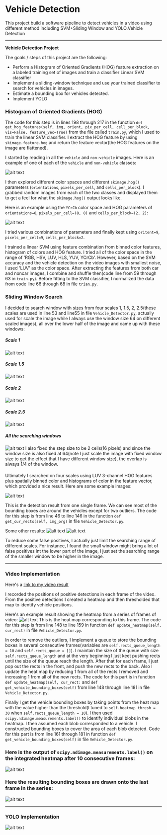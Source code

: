 # Vehicle Detection

This project build a software pipeline to detect vehicles in a video using different method including SVM+Sliding Window and YOLO.Vehicle Detection

---

**Vehicle Detection Project**

The goals / steps of this project are the following:

* Perform a Histogram of Oriented Gradients (HOG) feature extraction on a labeled training set of images and train a classifier Linear SVM classifier
* Implement a sliding-window technique and use your trained classifier to search for vehicles in images.
* Estimate a bounding box for vehicles detected.
* Implement YOLO

[//]: # "Image References"
[image1]: ./output_images/car_not_car.png
[image2]: ./output_images/HOG_example.jpg
[image3]: ./output_images/window_scale1.png
[image4]: ./output_images/window_scale1.5.png
[image5]: ./output_images/window_scale2.png
[image6]: ./output_images/window_scale2.5.png
[image7]: ./output_images/all_windows.png
[image8]: ./output_images/all_detections_single_frame1.png
[image9]: ./output_images/all_detections_single_frame2.png
[image10]: ./output_images/all_detections_single_frame7.png
[image11]: ./output_images/heatmap_frame1.png
[image12]: ./output_images/labeld.png
[image13]: ./output_images/detected.png
[Image14]: ./output_images/yolo.png

### Histogram of Oriented Gradients (HOG)

The code for this step is in lines 198 through 217 in the function `def get_hog_features(self, img, orient, pix_per_cell, cell_per_block, vis=False, feature_vec=True)` from the file called `train.py`, which I used to train the linear SVM classifier. I extract the HOG feature by using `skimage.feature.hog` and return the feature vector(the HOG features on the image are flattened).

I started by reading in all the `vehicle` and `non-vehicle` images.  Here is an example of one of each of the `vehicle` and `non-vehicle` classes:

![alt text][image1]

I then explored different color spaces and different `skimage.hog()` parameters (`orientations`, `pixels_per_cell`, and `cells_per_block`).  I grabbed random images from each of the two classes and displayed them to get a feel for what the `skimage.hog()` output looks like.

Here is an example using the `YCrCb` color space and HOG parameters of `orientations=8`, `pixels_per_cell=(8, 8)` and `cells_per_block=(2, 2)`:


![alt text][image2]

I tried various combinations of parameters and finally kept using `oritent=9`, `pixels_per_cell=9`, `cells_per_block=2`.

I trained a linear SVM using feature combination from binned color features, histogram of colors and HOG feature. I tried all of the color space in the range of 'RGB, HSV, LUV, HLS, YUV, YCrCb'. However, based on the SVM accuracy and the vehicle detection on the video images with smallest noise, I used 'LUV' as the color space.  After extracting the features from both car and noncar images, I combine and shuffle then(code line from 59 through 63 in `train.py`). Before fitting to the SVM classifier, I normalized the data from code line 66 through 68 in file `trian.py`.

### Sliding Window Search

I decided to search window with sizes from four scales 1, 1.5, 2, 2.5(these scales are used in line 53 and line55 in file `Vehicle_Detector.py`, actually used for scale the image while I always use the window size 64 on different scaled images), all over the lower half of the image and came up with these windows:
##### Scale 1
![alt text][image3]
##### Scale 1.5
![alt text][image4]
##### Scale 2
![alt text][image5]
##### Scale 2.5
![alt text][image6]
##### All the searching windows
![alt text][image7]
I also fixed the step size to be 2 cells(16 pixels) and since the window size is also fixed at 64(note I just scale the image with fixed window size to get the effect that I have different window size), the overlap is always 1/4 of the window.

#### 

Ultimately I searched on four scales using LUV 3-channel HOG features plus spatially binned color and histograms of color in the feature vector, which provided a nice result.  Here are some example images:

![alt text][image8]

This is the detection result from one single frame. We can see most of the bounding boxes are around the vehicles except for two outliers. The code for this step is from line 46 to line 146 in the function `def get_cur_rects(self, img_org)` in file `Vehicle_Detector.py`.

Some other results:
![alt text][image9]
![alt text][image10]

To reduce some false positives, I actually just limit the searching range of different scales. For instance, I found the small window might bring a lot of false positives int the lower part of the image, I just set the searching range of the smaller window to be higher in the image.

---

### Video Implementation

Here's a [link to my video result](https://youtu.be/MQZySgs-ncw)

I recorded the positions of positive detections in each frame of the video.  From the positive detections I created a heatmap and then thresholded that map to identify vehicle positions. 

Here's an example result showing the heatmap from a series of frames of video:
![alt text][image11]
This is the heat map corresponding to this frame. The code for this step is from line 148 to line 159 in function `def update_heatmap(self, cur_rect)` in file `Vehicle_Detector.py`. 

In order to remove the outliers, I implement a queue to store the bounding boxes in several consecutive frames(variables are `self.rects_queue_length = 10` and `self.rects_queue = []`). I maintain the size of the queue with size `self.rects_queue_length` and at the very beginning I just keet pushing rects until the size of the queue reach the length. After that for each frame, I just pop out the rects in the front, and push the new rects to the back. Also I update the heat map by reducing 1 from all of the rects I removed and increasing 1 from all of the new rects. The code for this part is in function `def update_heatmap(self, cur_rect:` and `def get_vehicle_bounding_boxes(self)` from line 148 through line 181 in file `Vehicle_Detector.py`.

Finally I get the vehicle bounding boxes by taking points from the heat map with the value higher than the threshold(I tuned to `self.heatmap_thresh = 30` when `self.rects_queue_length = 10`).  I then used `scipy.ndimage.measurements.label()` to identify individual blobs in the heatmap.  I then assumed each blob corresponded to a vehicle.  I constructed bounding boxes to cover the area of each blob detected. Code for this part is from line 161 through 181 in function `def get_vehicle_bounding_boxes(self)` in file `Vehicle_Detector.py`.

### Here is the output of `scipy.ndimage.measurements.label()` on the integrated heatmap after 10 consecutive frames:
![alt text][image12]

### Here the resulting bounding boxes are drawn onto the last frame in the series:
![alt text][image13]

---

### YOLO Implementation

![alt text][image14]
